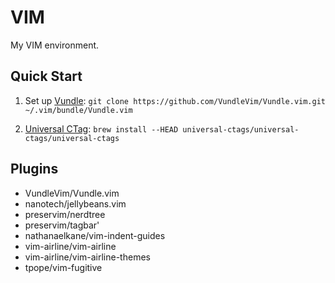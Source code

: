 # VIM
My VIM environment.

## Quick Start
1. Set up [Vundle](https://github.com/VundleVim/Vundle.vim):
`git clone https://github.com/VundleVim/Vundle.vim.git ~/.vim/bundle/Vundle.vim`

2. [Universal CTag](https://github.com/universal-ctags/ctags):
`brew install --HEAD universal-ctags/universal-ctags/universal-ctags`

## Plugins
- VundleVim/Vundle.vim
- nanotech/jellybeans.vim
- preservim/nerdtree
- preservim/tagbar'
- nathanaelkane/vim-indent-guides
- vim-airline/vim-airline
- vim-airline/vim-airline-themes
- tpope/vim-fugitive

